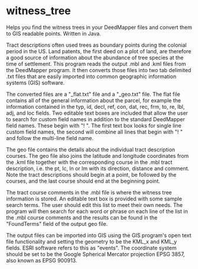# witness_tree
Helps you find the witness trees in your DeedMapper files and convert them to GIS readable points. Written in Java.

Tract descriptions often used trees as boundary points during the colonial period in the US. Land patents, the first
deed on a plot of land, are therefore a good source of information about the abundance of tree species at the time of
settlement.  This program reads the output .mbl and .kml files from the DeedMapper program. It then converts those files
into two tab delimited .txt files that are easily imported into common geographic information systems (GIS) software.

The converted files are a "_flat.txt" file and a "_geo.txt" file. The flat file contains all of the general information 
about the parcel, for example the information contained in the typ, id, decl, ref, con, dat, rec, frm, to, re, lbl, adj, 
and loc fields. Two editable text boxes are included that allow the user to search for custom field names in addition to
the standard DeedMapper field names. These begin with "! ". The first text box looks for single line custom field names,
the second will combine all lines that begin with "! " and follow the multi-line field name.

The geo file contains the details about the individual tract description courses. The geo file also joins the latitude 
and longitude coordinates from the .kml file together with the corresponding course in the .mbl tract description, i.e.
the pt, lc, ln or lm with its direction, distance and comment. Note the tract descriptions should begin at a point, be followed by the courses, and the last course should end at the beginning point.

The tract course comments in the .mbl file is where the witness tree information is stored. An editable text box is 
provided with some sample search terms. The user should edit this list to meet their own needs. The program will then 
search for each word or phrase on each line of the list in the .mbl course comments and the results can be found in the 
"FoundTerms" field of the output geo file.

The output files can be imported into GIS using the GIS program's open text file functionality and setting the geometry
to be the KML_x and KML_y fields. ESRI software refers to this as "events". The coordinate system should be set to be
the Google Spherical Mercator projection EPSG 3857, also known as EPSG 900913.